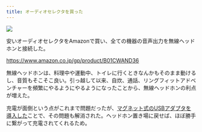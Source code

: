 ```yaml
---
title: オーディオセレクタを買った
---
```


![](/images/2019-12-16-audio-selector.jpg)

安いオーディオセレクタをAmazonで買い、全ての機器の音声出力を無線ヘッドホンと接続した。

https://www.amazon.co.jp/gp/product/B01CWAND36

無線ヘッドホンは、料理中や運動中、トイレに行くときなんかもそのまま動けるし、音質もそこそこ良い。引っ越して以来、自炊、通話、リングフィットアドベンチャーを頻繁にやるようにやるようになったことから、無線ヘッドホンの利点が増えた。

充電が面倒という点がこれまで問題だったが、[マグネット式のUSBアダプタを導入した][1]ことで、その問題も解消された。ヘッドホン置き場に戻せば、ほぼ勝手に繋がって充電されてくれるため。

[1]: https://r7kamura.com/articles/2019-12-07-manget-usb
